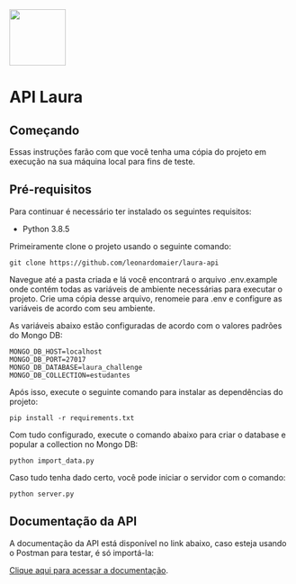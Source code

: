 <img src="https://www.laura-br.com/wp-content/themes/Laura/images/logo.png" height="100"/>

# API Laura


## Começando
Essas instruções farão com que você tenha uma cópia do projeto em execução na sua máquina local para fins de teste.

## Pré-requisitos

Para continuar é necessário ter instalado os seguintes requisitos:

- Python 3.8.5

Primeiramente clone o projeto usando o seguinte comando:

```git
git clone https://github.com/leonardomaier/laura-api
```

Navegue até a pasta criada e lá você encontrará o arquivo .env.example onde contém todas as variáveis de ambiente necessárias para executar o projeto. Crie uma cópia desse arquivo, renomeie para .env e configure as variáveis de acordo com seu ambiente.

As variáveis abaixo estão configuradas de acordo com o valores padrões do Mongo DB:

```git
MONGO_DB_HOST=localhost
MONGO_DB_PORT=27017
MONGO_DB_DATABASE=laura_challenge
MONGO_DB_COLLECTION=estudantes
```


Após isso, execute o seguinte comando para instalar as dependências do projeto:

```git
pip install -r requirements.txt
```

Com tudo configurado, execute o comando abaixo para criar o database e popular a collection no Mongo DB:

```git
python import_data.py
```

Caso tudo tenha dado certo, você pode iniciar o servidor com o comando:

```git
python server.py
```
## Documentação da API

A documentação da API está disponível no link abaixo, caso esteja usando o Postman para testar, é só importá-la:

[Clique aqui para acessar a documentação](https://documenter.getpostman.com/view/2227148/T1LLE81Y?version=latest#80471504-f2a9-4f3f-ad33-3971f512a6a7).
